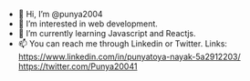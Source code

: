 - 👋 Hi, I’m @punya2004
- 👀 I’m interested in web development.
- 🌱 I’m currently learning Javascript and Reactjs.
- 📫 You can reach me through Linkedin or Twitter.
Links: https://www.linkedin.com/in/punyatoya-nayak-5a2912203/
       https://twitter.com/Punya20041

<!---
punya2004/punya2004 is a ✨ special ✨ repository because its `README.md` (this file) appears on your GitHub profile.
You can click the Preview link to take a look at your changes.
--->
